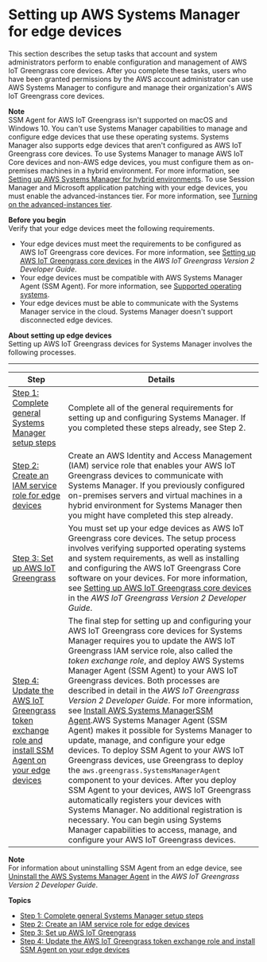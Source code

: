 # Setting up AWS Systems Manager for edge devices<a name="systems-manager-setting-up-edge-devices"></a>

This section describes the setup tasks that account and system administrators perform to enable configuration and management of AWS IoT Greengrass core devices\. After you complete these tasks, users who have been granted permissions by the AWS account administrator can use AWS Systems Manager to configure and manage their organization's AWS IoT Greengrass core devices\. 

**Note**  
SSM Agent for AWS IoT Greengrass isn't supported on macOS and Windows 10\. You can't use Systems Manager capabilities to manage and configure edge devices that use these operating systems\.
Systems Manager also supports edge devices that aren't configured as AWS IoT Greengrass core devices\. To use Systems Manager to manage AWS IoT Core devices and non\-AWS edge devices, you must configure them as on\-premises machines in a hybrid environment\. For more information, see [Setting up AWS Systems Manager for hybrid environments](systems-manager-managedinstances.md)\.
To use Session Manager and Microsoft application patching with your edge devices, you must enable the advanced\-instances tier\. For more information, see [Turning on the advanced\-instances tier](systems-manager-managedinstances-advanced.md)\.

**Before you begin**  
Verify that your edge devices meet the following requirements\.
+ Your edge devices must meet the requirements to be configured as AWS IoT Greengrass core devices\. For more information, see [Setting up AWS IoT Greengrass core devices](https://docs.aws.amazon.com/greengrass/v2/developerguide/setting-up.html) in the *AWS IoT Greengrass Version 2 Developer Guide*\.
+ Your edge devices must be compatible with AWS Systems Manager Agent \(SSM Agent\)\. For more information, see [Supported operating systems](prereqs-operating-systems.md)\.
+ Your edge devices must be able to communicate with the Systems Manager service in the cloud\. Systems Manager doesn't support disconnected edge devices\.

**About setting up edge devices**  
Setting up AWS IoT Greengrass devices for Systems Manager involves the following processes\.


****  

| Step | Details | 
| --- | --- | 
|  [Step 1: Complete general Systems Manager setup steps](systems-manager-edge-devices-setup-general.md)  |  Complete all of the general requirements for setting up and configuring Systems Manager\. If you completed these steps already, see Step 2\.  | 
|  [Step 2: Create an IAM service role for edge devices](systems-manager-setting-up-edge-devices-service-role.md)  |  Create an AWS Identity and Access Management \(IAM\) service role that enables your AWS IoT Greengrass devices to communicate with Systems Manager\. If you previously configured on\-premises servers and virtual machines in a hybrid environment for Systems Manager then you might have completed this step already\.  | 
|  [Step 3: Set up AWS IoT Greengrass](systems-manager-edge-devices-set-up-greengrass.md)  |  You must set up your edge devices as AWS IoT Greengrass core devices\. The setup process involves verifying supported operating systems and system requirements, as well as installing and configuring the AWS IoT Greengrass Core software on your devices\. For more information, see [Setting up AWS IoT Greengrass core devices](https://docs.aws.amazon.com/greengrass/v2/developerguide/setting-up.html) in the *AWS IoT Greengrass Version 2 Developer Guide*\.  | 
|  [Step 4: Update the AWS IoT Greengrass token exchange role and install SSM Agent on your edge devices](systems-manager-edge-devices-install-SSM-agent.md)  |  The final step for setting up and configuring your AWS IoT Greengrass core devices for Systems Manager requires you to update the AWS IoT Greengrass IAM service role, also called the *token exchange role*, and deploy AWS Systems Manager Agent \(SSM Agent\) to your AWS IoT Greengrass devices\. Both processes are described in detail in the *AWS IoT Greengrass Version 2 Developer Guide*\. For more information, see [Install AWS Systems ManagerSSM Agent](https://docs.aws.amazon.com/greengrass/v2/developerguide/install-systems-manager-agent.html)\.AWS Systems Manager Agent \(SSM Agent\) makes it possible for Systems Manager to update, manage, and configure your edge devices\. To deploy SSM Agent to your AWS IoT Greengrass devices, use Greengrass to deploy the `aws.greengrass.SystemsManagerAgent` component to your devices\. After you deploy SSM Agent to your devices, AWS IoT Greengrass automatically registers your devices with Systems Manager\. No additional registration is necessary\. You can begin using Systems Manager capabilities to access, manage, and configure your AWS IoT Greengrass devices\.  | 

**Note**  
For information about uninstalling SSM Agent from an edge device, see [Uninstall the AWS Systems Manager Agent](https://docs.aws.amazon.com/greengrass/v2/developerguide/uninstall-systems-manager-agent.html) in the *AWS IoT Greengrass Version 2 Developer Guide*\.

**Topics**
+ [Step 1: Complete general Systems Manager setup steps](systems-manager-edge-devices-setup-general.md)
+ [Step 2: Create an IAM service role for edge devices](systems-manager-setting-up-edge-devices-service-role.md)
+ [Step 3: Set up AWS IoT Greengrass](systems-manager-edge-devices-set-up-greengrass.md)
+ [Step 4: Update the AWS IoT Greengrass token exchange role and install SSM Agent on your edge devices](systems-manager-edge-devices-install-SSM-agent.md)